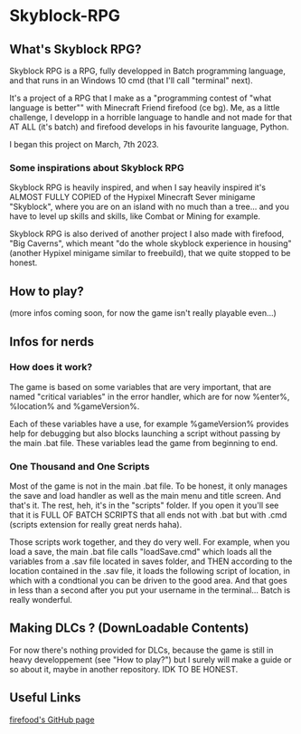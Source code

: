 # Skyblock-RPG

## What's Skyblock RPG?
Skyblock RPG is a RPG, fully developped in Batch programming language, and that runs in an Windows 10 cmd (that I'll call "terminal" next).

It's a project of a RPG that I make as a "programming contest of "what language is better"" with Minecraft Friend firefood (ce bg). Me, as a little challenge, I developp in a horrible language to handle and not made for that AT ALL (it's batch) and firefood develops in his favourite language, Python.

I began this project on March, 7th 2023.

### Some inspirations about Skyblock RPG
Skyblock RPG is heavily inspired, and when I say heavily inspired it's ALMOST FULLY COPIED of the Hypixel Minecraft Sever minigame "Skyblock", where you are on an island with no much than a tree... and you have to level up skills and skills, like Combat or Mining for example.

Skyblock RPG is also derived of another project I also made with firefood, "Big Caverns", which meant "do the whole skyblock experience in housing" (another Hypixel minigame similar to freebuild), that we quite stopped to be honest.

## How to play?
(more infos coming soon, for now the game isn't really playable even...)

## Infos for nerds
### How does it work?
The game is based on some variables that are very important, that are named "critical variables" in the error handler, which are for now %enter%, %location% and %gameVersion%.

Each of these variables have a use, for example %gameVersion% provides help for debugging but also blocks launching a script without passing by the main .bat file.
These variables lead the game from beginning to end.

### One Thousand and One Scripts
Most of the game is not in the main .bat file. To be honest, it only manages the save and load handler as well as the main menu and title screen. And that's it. The rest, heh, it's in the "scripts" folder. If you open it you'll see that it is FULL OF BATCH SCRIPTS that all ends not with .bat but with .cmd (scripts extension for really great nerds haha).

Those scripts work together, and they do very well. For example, when you load a save, the main .bat file calls "loadSave.cmd" which loads all the variables from a .sav file located in saves folder, and THEN according to the location contained in the .sav file, it loads the following script of location, in which with a condtional you can be driven to the good area. And that goes in less than a second after you put your username in the terminal... Batch is really wonderful.

## Making DLCs ? (DownLoadable Contents)
For now there's nothing provided for DLCs, because the game is still in heavy developpement (see "How to play?") but I surely will make a guide or so about it, maybe in another repository. IDK TO BE HONEST.

## Useful Links
[firefood's GitHub page]("https://github.com/caca63/")

